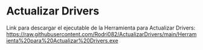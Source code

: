 # Actualizar Drivers
Link para descargar el ejecutable de la Herramienta para Actualizar Drivers: https://raw.githubusercontent.com/Rodri082/ActualizarDrivers/main/Herramienta%20para%20Actualizar%20Drivers.exe
